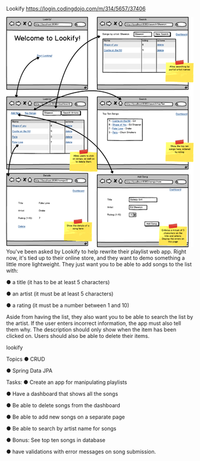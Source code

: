 Lookify
https://login.codingdojo.com/m/314/5657/37406

<img src="lookifyUpdated.png">
You've been asked by Lookify to help rewrite their playlist web app. Right now, it's tied up to their online store, and they want to demo something a little more lightweight. They just want you to be able to add songs to the list with:

● a title (it has to be at least 5 characters)

● an artist (it must be at least 5 characters)

● a rating (it must be a number between 1 and 10)

Aside from having the list, they also want you to be able to search the list by the artist. If the user enters incorrect information, the app must also tell them why. The description should only show when the item has been clicked on. Users should also be able to delete their items.

lookify

Topics
● CRUD

● Spring Data JPA

Tasks:
● Create an app for manipulating playlists

● Have a dashboard that shows all the songs

● Be able to delete songs from the dashboard

● Be able to add new songs on a separate page

● Be able to search by artist name for songs

● Bonus: See top ten songs in database

● have validations with error messages on song submission.

